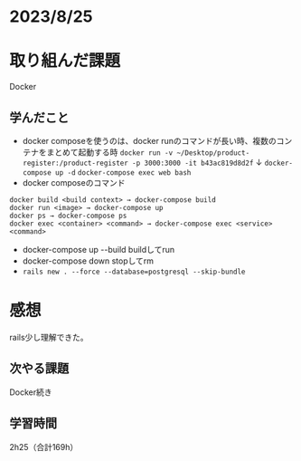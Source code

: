 # 2023/8/25
# 取り組んだ課題
Docker

## 学んだこと

* docker composeを使うのは、docker runのコマンドが長い時、複数のコンテナをまとめて起動する時
  `docker run -v ~/Desktop/product-register:/product-register -p 3000:3000 -it b43ac819d8d2f`
  ↓
  `docker-compose up -d`
  `docker-compose exec web bash`
* docker composeのコマンド
```
docker build <build context> → docker-compose build
docker run <image> → docker-compose up
docker ps → docker-compose ps
docker exec <container> <command> → docker-compose exec <service> <command>
```

* docker-compose up --build buildしてrun
* docker-compose down stopしてrm
* `rails new . --force --database=postgresql --skip-bundle`
  
# 感想
rails少し理解できた。

## 次やる課題
Docker続き

## 学習時間
2h25（合計169h）
